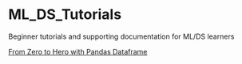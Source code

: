 # ML_DS_Tutorials
Beginner tutorials and supporting documentation for ML/DS learners

[From Zero to Hero with Pandas Dataframe](https://medium.com/@janhavi.giri/from-zero-to-hero-with-pandas-dataframe-1fff07794e37)
